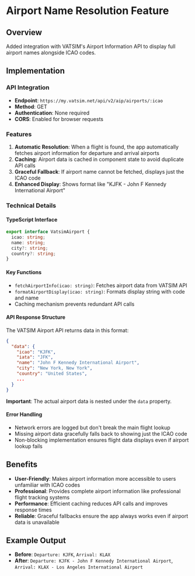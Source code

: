 # Airport Name Resolution Feature

## Overview
Added integration with VATSIM's Airport Information API to display full airport names alongside ICAO codes.

## Implementation

### API Integration
- **Endpoint**: `https://my.vatsim.net/api/v2/aip/airports/:icao`
- **Method**: GET
- **Authentication**: None required
- **CORS**: Enabled for browser requests

### Features
1. **Automatic Resolution**: When a flight is found, the app automatically fetches airport information for departure and arrival airports
2. **Caching**: Airport data is cached in component state to avoid duplicate API calls
3. **Graceful Fallback**: If airport name cannot be fetched, displays just the ICAO code
4. **Enhanced Display**: Shows format like "KJFK - John F Kennedy International Airport"

### Technical Details

#### TypeScript Interface
```typescript
export interface VatsimAirport {
  icao: string;
  name: string;
  city?: string;
  country?: string;
}
```

#### Key Functions
- `fetchAirportInfo(icao: string)`: Fetches airport data from VATSIM API
- `formatAirportDisplay(icao: string)`: Formats display string with code and name
- Caching mechanism prevents redundant API calls

#### API Response Structure
The VATSIM Airport API returns data in this format:
```json
{
  "data": {
    "icao": "KJFK",
    "iata": "JFK", 
    "name": "John F Kennedy International Airport",
    "city": "New York, New York",
    "country": "United States",
    ...
  }
}
```

**Important**: The actual airport data is nested under the `data` property.

#### Error Handling
- Network errors are logged but don't break the main flight lookup
- Missing airport data gracefully falls back to showing just the ICAO code
- Non-blocking implementation ensures flight data displays even if airport lookup fails

## Benefits
- **User-Friendly**: Makes airport information more accessible to users unfamiliar with ICAO codes
- **Professional**: Provides complete airport information like professional flight tracking systems
- **Performance**: Efficient caching reduces API calls and improves response times
- **Reliable**: Graceful fallbacks ensure the app always works even if airport data is unavailable

## Example Output
- **Before**: `Departure: KJFK`, `Arrival: KLAX`
- **After**: `Departure: KJFK - John F Kennedy International Airport`, `Arrival: KLAX - Los Angeles International Airport`